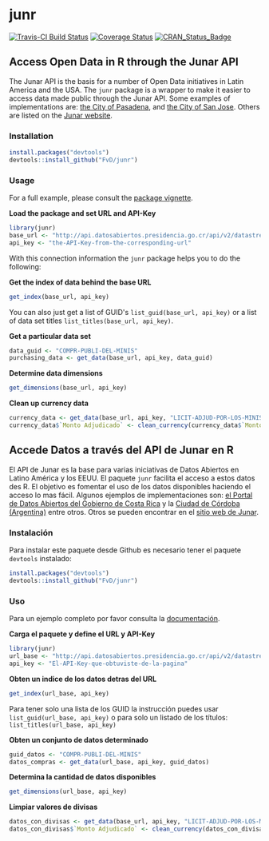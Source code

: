 <!-- README.md is generated from README.Rmd. Please edit that file -->
junr
====

[![Travis-CI Build Status](https://travis-ci.org/FvD/junr.svg?branch=master)](https://travis-ci.org/FvD/junr) [![Coverage Status](https://img.shields.io/codecov/c/github/FvD/junr/master.svg)](https://codecov.io/github/FvD/junr?branch=master) [![CRAN\_Status\_Badge](https://www.r-pkg.org/badges/version/junr)](http://cran.r-project.org/package=junr)

Access Open Data in R through the Junar API
-------------------------------------------

The Junar API is the basis for a number of Open Data initiatives in Latin America and the USA. The `junr` package is a wrapper to make it easier to access data made public through the Junar API. Some examples of implementations are: [the City of Pasadena](http://data.cityofpasadena.net/home/), and [the City of San Jose](http://data.sanjoseca.gov/home/). Others are listed on the [Junar website](http://junar.com/).

### Installation

``` r
install.packages("devtools")
devtools::install_github("FvD/junr")
```

### Usage

For a full example, please consult the [package vignette](http://rpubs.com/FvD/access-junar-api).

**Load the package and set URL and API-Key**

``` r
library(junr)
base_url <- "http://api.datosabiertos.presidencia.go.cr/api/v2/datastreams/"
api_key <- "the-API-Key-from-the-corresponding-url" 
```

With this connection information the `junr` package helps you to do the following:

**Get the index of data behind the base URL**

``` r
get_index(base_url, api_key)
```

You can also just get a list of GUID's `list_guid(base_url, api_key)` or a list of data set titles `list_titles(base_url, api_key)`.

**Get a particular data set**

``` r
data_guid <- "COMPR-PUBLI-DEL-MINIS"
purchasing_data <- get_data(base_url, api_key, data_guid)
```

**Determine data dimensions**

``` r
get_dimensions(base_url, api_key)
```

**Clean up currency data**

``` r
currency_data <- get_data(base_url, api_key, "LICIT-ADJUD-POR-LOS-MINIS")
currency_data$`Monto Adjudicado` <- clean_currency(currency_data$`Monto Adjudicado`)  
```

Accede Datos a través del API de Junar en R
-------------------------------------------

El API de Junar es la base para varias iniciativas de Datos Abiertos en Latino América y los EEUU. El paquete `junr` facilita el acceso a estos datos des R. El objetivo es fomentar el uso de los datos disponibles haciendo el acceso lo mas fácil. Algunos ejemplos de implementaciones son: [el Portal de Datos Abiertos del Gobierno de Costa Rica](http://datosabiertos.presidencia.go.cr/home) y la [Ciudad de Córdoba (Argentina)](http://cdcordoba.opendata.junar.com/home/?lang=en) entre otros. Otros se pueden encontrar en el [sitio web de Junar](http://junar.com/).

### Instalación

Para instalar este paquete desde Github es necesario tener el paquete `devtools` instalado:

``` r
install.packages("devtools")
devtools::install_github("FvD/junr")
```

### Uso

Para un ejemplo completo por favor consulta la [documentación](http://rpubs.com/FvD/acceder-junar-api).

**Carga el paquete y define el URL y API-Key**

``` r
library(junr)
url_base <- "http://api.datosabiertos.presidencia.go.cr/api/v2/datastreams/"
api_key <- "El-API-Key-que-obtuviste-de-la-pagina"
```

**Obten un indice de los datos detras del URL**

``` r
get_index(url_base, api_key)
```

Para tener solo una lista de los GUID la instrucción puedes usar `list_guid(url_base, api_key)` o para solo un listado de los títulos: `list_titles(url_base, api_key)`

**Obten un conjunto de datos determinado**

``` r
guid_datos <- "COMPR-PUBLI-DEL-MINIS"
datos_compras <- get_data(url_base, api_key, guid_datos)
```

**Determina la cantidad de datos disponibles**

``` r
get_dimensions(url_base, api_key)
```

**Limpiar valores de divisas**

``` r
datos_con_divisas <- get_data(base_url, api_key, "LICIT-ADJUD-POR-LOS-MINIS")
datos_con_divisas$`Monto Adjudicado` <- clean_currency(datos_con_divisas$`Monto Adjudicado`)  
```
